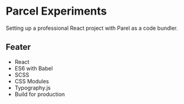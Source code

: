 # Parcel Experiments

Setting up a professional React project with Parel 
as a code bundler.

## Feater 

- React
- ES6 with Babel
- SCSS
- CSS Modules 
- Typography.js
- Build for production


